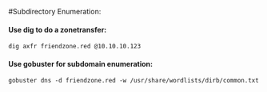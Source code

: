 #Subdirectory Enumeration:

#### Use dig to do a zonetransfer:
```
dig axfr friendzone.red @10.10.10.123
```
#### Use gobuster for subdomain enumeration:
```
gobuster dns -d friendzone.red -w /usr/share/wordlists/dirb/common.txt
```
